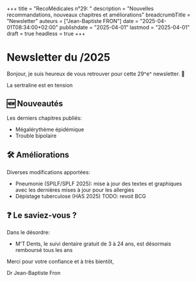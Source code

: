 +++
title = "RecoMédicales n°29: "
description = "Nouvelles recommandations, nouveaux chapitres et améliorations"
breadcrumbTitle = "Newsletter"
auteurs = ["Jean-Baptiste FRON"]
date = "2025-04-01T08:34:00+02:00"
publishdate = "2025-04-01"
lastmod = "2025-04-01"
draft = true
headless = true
+++

# Newsletter du /2025

Bonjour, je suis heureux de vous retrouver pour cette 29^e^ newsletter. 📰

La sertraline est en tension

## 🆕 Nouveautés

Les derniers chapitres publiés:

- Mégalérythème épidémique
- Trouble bipolaire

## 🛠️ Améliorations

Diverses modifications apportées:

- Pneumonie (SPILF/SPLF 2025): mise à jour des textes et graphiques avec les dernières mises à jour pour les allergies
- Dépistage tuberculose (HAS 2025) TODO: revoit BCG

## ❓ Le saviez-vous ?

Dans le désordre:

- M'T Dents, le suivi dentaire gratuit de 3 à 24 ans, est désormais remboursé tous les ans

Merci pour votre confiance et à très bientôt,

Dr Jean-Baptiste Fron
